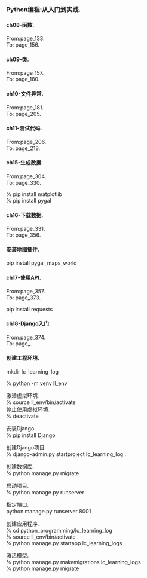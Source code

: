 ### Python编程:从入门到实践.

#### ch08-函数.
From:page_133.  
To: page_156.  

#### ch09-类.
From:page_157.  
To: page_180.

#### ch10-文件异常.
From:page_181.  
To: page_205.

#### ch11-测试代码.
From:page_206.  
To: page_218.

#### ch15-生成数据.
From:page_304.  
To: page_330.

% pip install matplotlib  
% pip install pygal  

#### ch16-下载数据.
From:page_331.  
To: page_356.

#### 安装地图插件.
pip install pygal_maps_world

#### ch17-使用API.
From:page_357.  
To: page_373.  

pip install requests  

#### ch18-Django入门.
From:page_374.  
To: page_.

#### 创建工程环境.
mkdir lc_learning_log

% python -m venv ll_env  

激活虚拟环境.  
% source ll_env/bin/activate  
停止使用虚拟环境.  
% deactivate  

安装Django.  
% pip install Django  

创建Django项目.  
% django-admin.py startproject lc_learning_log .  

创建数据库.  
% python manage.py migrate  

启动项目.  
% python manage.py runserver  

指定端口.  
python manage.py runserver 8001  

创建应用程序.  
% cd python_programming/lc_learning_log  
% source ll_env/bin/activate  
% python manage.py startapp lc_learning_logs

激活模型.  
% python manage.py makemigrations lc_learning_logs  
% python manage.py migrate  
